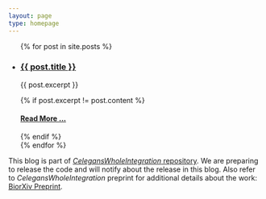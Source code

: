 ```yaml
---
layout: page
type: homepage
---
```


<ul>
  {% for post in site.posts %}
    <li>
      <h3><a href="{{ site.baseurl }}{{ post.url }}">{{ post.title }}</a></h3>
      <p>{{ post.excerpt }}</p>
        {% if post.excerpt != post.content %}
          <h4><a href="{{ site.baseurl }}{{ post.url }}">Read More ...</a></h4>
        {% endif %}
    </li>
  {% endfor %}
</ul>

This blog is part of [_CelegansWholeIntegration_ repository](https://github.com/shlizee/CelegansWholeIntegration). We are preparing to release the code and will notify about the release in this blog. Also refer to _CelegansWholeIntegration_ preprint for additional details about the work: [BiorXiv Preprint](https://www.biorxiv.org/content/10.1101/724328v1).

